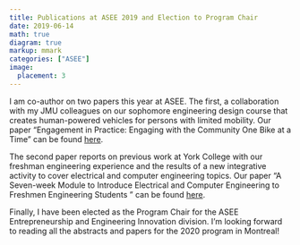 ```yaml
---
title: Publications at ASEE 2019 and Election to Program Chair
date: 2019-06-14
math: true
diagram: true
markup: mmark
categories: ["ASEE"]
image:
  placement: 3
---
```


I am co-author on two papers this year at ASEE. The first, a collaboration with my JMU colleagues on our sophomore engineering design course that creates human-powered vehicles for persons with limited mobility. Our paper “Engagement in Practice: Engaging with the Community One Bike at a Time” can be found [here](/pdf/engagement-in-practice-engaging-with-the-community-one-bike-at-a-time.pdf).

The second paper reports on previous work at York College with our freshman engineering experience and the results of a new integrative activity to cover electrical and computer engineering topics. Our paper “A Seven-week Module to Introduce Electrical and Computer Engineering to Freshmen Engineering Students ” can be found [here](/pdf/a-seven-week-module-to-introduce-electrical-and-computer-engineering-to-freshmen-engineering-students.pdf).

Finally, I have been elected as the Program Chair for the ASEE 
Entrepreneurship and Engineering Innovation division. I’m looking forward to reading all the abstracts and papers for the 2020 program in Montreal!